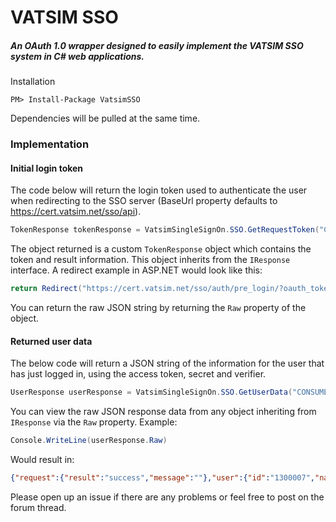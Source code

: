 # VATSIM SSO
##### An OAuth 1.0 wrapper designed to easily implement the VATSIM SSO system in C# web applications.
Installation

    PM> Install-Package VatsimSSO
    
Dependencies will be pulled at the same time.
### Implementation

#### Initial login token
The code below will return the login token used to authenticate the user when redirecting to the SSO server (BaseUrl property defaults to https://cert.vatsim.net/sso/api).
```csharp
TokenResponse tokenResponse = VatsimSingleSignOn.SSO.GetRequestToken("CONSUMER_KEY", "CONSUMER_SECRET", "CALLBACK_URI");
```

The object returned is a custom `TokenResponse` object which contains the token and result information. This object inherits from the `IResponse` interface.
A redirect example in ASP.NET would look like this:
```csharp
return Redirect("https://cert.vatsim.net/sso/auth/pre_login/?oauth_token=" + tokenResponse.Token.OAuthToken);
```

You can return the raw JSON string by returning the `Raw` property of the object.

#### Returned user data
The below code will return a JSON string of the information for the user that has just logged in, using the access token, secret and verifier.
```csharp
UserResponse userResponse = VatsimSingleSignOn.SSO.GetUserData("CONSUMER_KEY", "CONSUMER_SECRET", "OAUTH_VERIFIER", tokenResponse.Token.OAuthToken, tokenResponse.Token.TokenSecret);
```

You can view the raw JSON response data from any object inheriting from `IResponse` via the `Raw` property.
Example:
```csharp
Console.WriteLine(userResponse.Raw)
```
Would result in:
```json
{"request":{"result":"success","message":""},"user":{"id":"1300007","name_first":"7th","name_last":"Test","rating":{"id":"7","short":"C3","long":"Senior Controller","GRP":"Senior Controller"},"pilot_rating":{"rating":"0"},"email":"noreply@vatsim.net","experience":"N","reg_date":"2014-05-14 17:17:26","country":{"code":"GB","name":"United Kingdom"},"region":{"code":"USA-S","name":"South America"},"division":{"code":"CAM","name":"Central America"},"subdivision":{"code":null,"name":null}}}
```

Please open up an issue if there are any problems or feel free to post on the forum thread.
